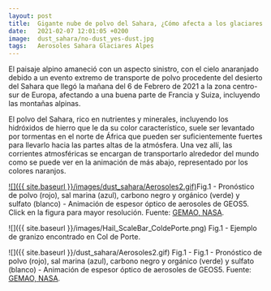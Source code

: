 ```yaml
---
layout: post
title:  Gigante nube de polvo del Sahara, ¿Cómo afecta a los glaciares Alpinos?
date:   2021-02-07 12:01:05 +0200
image:  dust_sahara/no-dust_yes-dust.jpg
tags:   Aerosoles Sahara Glaciares Alpes
---
```


El paisaje alpino amaneció con un aspecto sinistro, con el cielo anaranjado debido a un evento extremo de transporte de polvo procedente del desierto del Sahara que llegó la mañana del 6 de Febrero de 2021 a la zona centro-sur de Europa, afectando a una buena parte de Francia y Suiza, incluyendo las montañas alpinas.

El polvo del Sahara, rico en nutrientes y minerales, incluyendo los hidróxidos de hierro que le da su color característico, suele ser levantado por tormentas en el norte de África que pueden ser suficientemente fuertes para llevarlo hacia las partes altas de la atmósfera. Una vez allí, las corrientes atmosféricas se encargan de transportarlo alrededor del mundo como se puede ver en la animación de más abajo, representado por los colores naranjos.

[![]({{ site.baseurl }}/images/dust_sahara/Aerosoles2.gif)](https://gmao.gsfc.nasa.gov/research/aerosol/modeling/nr1_movie/aerosols_geos5.mp4 "Aerosoles")Fig.1 - Pronóstico de polvo (rojo), sal marina (azul), carbono negro y orgánico (verde) y sulfato (blanco) - Animación de espesor óptico de aerosoles de GEOS5. Click en la figura para mayor resolución. Fuente: [GEMAO, NASA](https://gmao.gsfc.nasa.gov/research/aerosol/modeling/nr1_movie/).

![]({{ site.baseurl }}/images/Hail_ScaleBar_ColdePorte.png) Fig.1 - Ejemplo de granizo encontrado en Col de Porte.


![]({{ site.baseurl }}/dust_sahara/Aerosoles2.gif) Fig.1 - Fig.1 - Pronóstico de polvo (rojo), sal marina (azul), carbono negro y orgánico (verde) y sulfato (blanco) - Animación de espesor óptico de aerosoles de GEOS5. Fuente: [GEMAO, NASA](https://gmao.gsfc.nasa.gov/research/aerosol/modeling/nr1_movie/).


